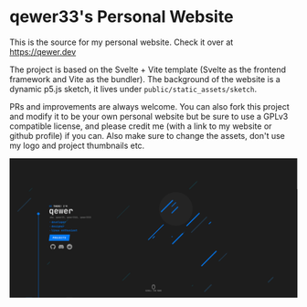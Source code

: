 # qewer33's Personal Website

This is the source for my personal website. Check it over at https://qewer.dev

The project is based on the Svelte + Vite template (Svelte as the frontend framework and Vite as the bundler). The background of the website is a dynamic p5.js sketch, it lives under `public/static_assets/sketch`.

PRs and improvements are always welcome. You can also fork this project and modify it to be your own personal website but be sure to use a GPLv3 compatible license, and please credit me (with a link to my website or github profile) if you can. Also make sure to change the assets, don't use my logo and project thumbnails etc.

![screenshot](https://raw.githubusercontent.com/qewer33/qewer33.github.io/main/screenshot.png)
